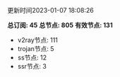 更新时间2023-01-07 18:08:26

**总订阅: 45**
**总节点: 805**
**有效节点: 131**
- v2ray节点: 111
- trojan节点: 5
- ss节点: 12
- ssr节点: 3
